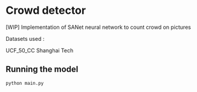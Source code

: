 # Crowd detector

[WIP] Implementation of SANet neural network to count crowd on pictures

Datasets used :

UCF_50_CC
Shanghai Tech

## Running the model

```
python main.py
```
